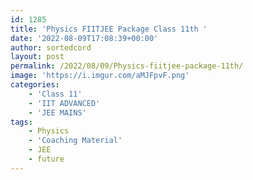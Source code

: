 ```yaml
---
id: 1285
title: 'Physics FIITJEE Package Class 11th '
date: '2022-08-09T17:08:39+00:00'
author: sortedcord
layout: post
permalink: /2022/08/09/Physics-fiitjee-package-11th/
image: 'https://i.imgur.com/aMJFpvF.png'
categories:
    - 'Class 11'
    - 'IIT ADVANCED'
    - 'JEE MAINS'
tags:
    - Physics
    - 'Coaching Material'
    - JEE
    - future
---
```

